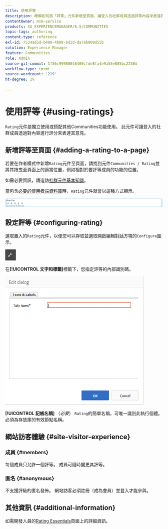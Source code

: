 ```yaml
---
title: 使用評等
description: 瞭解如何將「評等」元件新增至頁面，讓登入的社群成員透過評等內容來表達其意見。
contentOwner: msm-service
products: SG_EXPERIENCEMANAGER/6.5/COMMUNITIES
topic-tags: authoring
content-type: reference
exl-id: 7534ad5d-b408-4b09-bd3d-da7ab009d55b
solution: Experience Manager
feature: Communities
role: Admin
source-git-commit: 1f56c99980846400cfde8fa4e9a55e885bc2258d
workflow-type: tm+mt
source-wordcount: '219'
ht-degree: 1%

---
```


# 使用評等 {#using-ratings}

`Rating`元件是獨立使用或搭配其他Communities功能使用。 此元件可讓登入的社群成員透過對內容進行評分來表達其意見。

## 新增評等至頁面 {#adding-a-rating-to-a-page}

若要在作者模式中新增`Rating`元件至頁面，請找到元件`Communities / Rating`並將其拖曳至頁面上的適當位置，例如相對於要評等成員的功能的位置。

如需必要資訊，請造訪[社群元件基本知識](basics.md)。

當包含[必要的使用者端資料庫](rating-basics.md#essentials-for-client-side)時，`Rating`元件就會以這種方式顯示。

![評等](assets/rating.png)

## 設定評等 {#configuring-rating}

選取置入的`Rating`元件，以便您可以存取並選取開啟編輯對話方塊的`Configure`圖示。

![設定 — 新](assets/configure-new.png)

在&#x200B;**[!UICONTROL 文字和標籤]**&#x200B;標籤下，您指定評等的內部識別碼。

![tallyname](assets/tallyname.png)

**[!UICONTROL 記帳名稱]**
（*必要*） `Rating`的簡單名稱，可唯一識別此執行個體。 必須為存放庫的有效節點名稱。

## 網站訪客體驗 {#site-visitor-experience}

### 成員 {#members}

每個成員只允許一個評等。 成員可隨時變更其評等。

### 匿名 {#anonymous}

不支援評級的匿名發佈。 網站訪客必須註冊（成為會員）並登入才能參與。

## 其他資訊 {#additional-information}

如需開發人員的[Rating Essentials](rating-basics.md)頁面上的詳細資訊。
